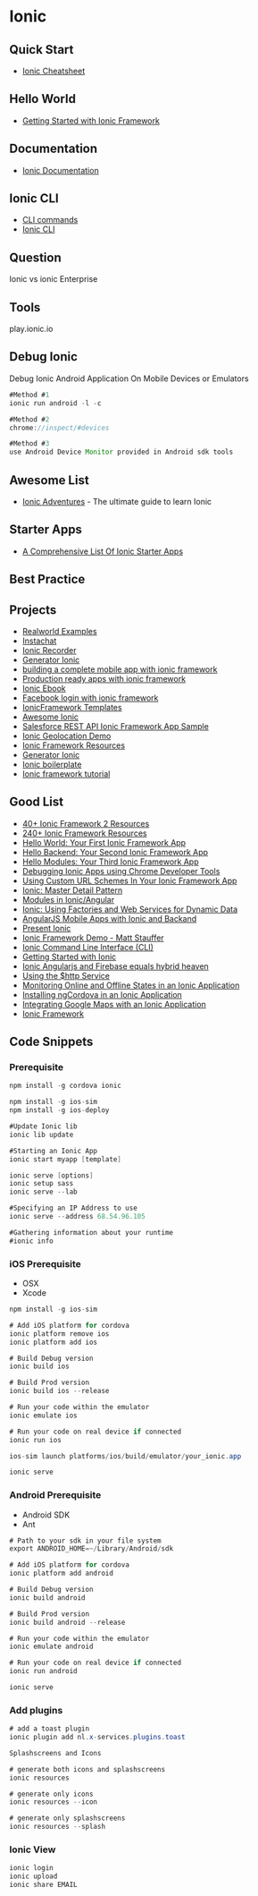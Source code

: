 # Ionic

## Quick Start
* [Ionic Cheatsheet](https://devdactic.com/ionic-cheatsheet/)

## Hello World
* [Getting Started with Ionic Framework](http://www.blaiseliu.com/getting-started-with-ionic-framework/)
## Documentation
* [Ionic Documentation](http://docs.ionic.io/docs)

## Ionic CLI
* [CLI commands](https://github.com/TwoGears/hakomo-guides/wiki/Ionic-cheatsheet)
* [Ionic CLI](https://github.com/driftyco/ionic-cli)


## Question
Ionic vs ionic Enterprise


## Tools
play.ionic.io

## Debug Ionic

Debug Ionic Android Application On Mobile Devices or Emulators
```java
#Method #1
ionic run android -l -c

#Method #2
chrome://inspect/#devices

#Method #3
use Android Device Monitor provided in Android sdk tools
```

## Awesome List
* [Ionic Adventures](https://github.com/juarezpaf/ionic-adventures) - The ultimate guide to learn Ionic 

## Starter Apps
* [A Comprehensive List Of Ionic Starter Apps](http://www.gajotres.net/a-comprehensive-list-of-ionic-starter-apps/)


## Best Practice

## Projects
* [Realworld Examples](https://github.com/lockeyo/Ionic-Framework-Resources/blob/master/realworld-examples.md)
* [Instachat](https://github.com/gregavola/instachat)
* [Ionic Recorder](https://github.com/tracktunes/ionic-recorder)
* [Generator Ionic](https://github.com/diegonetto/generator-ionic)
* [building a complete mobile app with ionic framework](https://github.com/ionicthemes/building-a-complete-mobile-app-with-ionic-framework)
* [Production ready apps with ionic framework](https://github.com/airpair/production-ready-apps-with-ionic-framework)
* [Ionic Ebook](https://github.com/innovieco/ionic-ebook)
* [Facebook login with ionic framework](https://github.com/ionicthemes/facebook-login-with-ionic-framework)
* [IonicFramework Templates](https://github.com/HansUXdev/IonicFramework-Templates)
* [Awesome Ionic](https://github.com/chrisbernal/awesome-ionic)
* [Salesforce REST API Ionic Framework App Sample](https://github.com/myurasov/Salesforce-REST-API-Ionic-Framework-App-Sample)
* [Ionic Geolocation Demo](https://github.com/Gajotres/IonicGeolocationDemo)
* [Ionic Framework Resources](https://github.com/lockeyo/Ionic-Framework-Resources)
* [Generator Ionic](https://github.com/mikehaas763/generator-ionic)
* [Ionic boilerplate](https://github.com/cowfox/ionic-boilerplate)
* [Ionic framework tutorial](https://thinkster.io/ionic-framework-tutorial)

## Good List

* [40+ Ionic Framework 2 Resources](http://mcgivery.com/15-ionic-framework-2-resources/)
* [240+ Ionic Framework Resources](http://mcgivery.com/100-ionic-framework-resources/)
* [Hello World: Your First Ionic Framework App](http://mcgivery.com/hello-world-first-ionic-framework-app/)
* [Hello Backend: Your Second Ionic Framework App](http://mcgivery.com/hello-backend-your-second-ionic-framework-app/)
* [Hello Modules: Your Third Ionic Framework App](http://mcgivery.com/hello-modules-your-third-ionic-framework-app/)
* [Debugging Ionic Apps using Chrome Developer Tools](http://mcgivery.com/debugging-ionic-apps-chrome-developer-tools/)
* [Using Custom URL Schemes In Your Ionic Framework App](http://mcgivery.com/using-custom-url-schemes-ionic-framework-app/)
* [Ionic: Master Detail Pattern](http://mcgivery.com/ionic-master-detail-pattern/)
* [Modules in Ionic/Angular](http://mcgivery.com/modules-ionicangular/)
* [Ionic: Using Factories and Web Services for Dynamic Data](http://mcgivery.com/ionic-using-factories-and-web-services-for-dynamic-data/)
* [AngularJS Mobile Apps with Ionic and Backand](http://blog.backand.com/angularjs-mobile-apps-with-ionic-and-backand/)
* [Present Ionic](http://ionicframework.com/present-ionic/slides/#/1)
* [Ionic Framework Demo - Matt Stauffer](https://www.youtube.com/watch?v=nh9EARpk-dc)
* [Ionic Command Line Interface (CLI)](http://www.joshmorony.com/getting-started-with-the-ionic-command-line-interface-cli/)
* [Getting Started with Ionic](http://blog.teamtreehouse.com/getting-started-ionic)
* [Ionic Angularjs and Firebase equals hybrid heaven](http://blog.budacode.com/2015/06/09/ionic-angularjs-and-firebase-equals-hybrid-heaven/)
* [Using the $http Service](http://www.joshmorony.com/part-1-using-the-http-service-in-ionic-to-dynamically-load-google-map-markers/)
* [Monitoring Online and Offline States in an Ionic Application](http://www.joshmorony.com/monitoring-online-and-offline-states-in-an-ionic-application/)
* [Installing ngCordova in an Ionic Application](http://www.joshmorony.com/installing-ngcordova-in-an-ionic-application/)
* [Integrating Google Maps with an Ionic Application](http://www.joshmorony.com/integrating-google-maps-with-an-ionic-application/)
* [Ionic Framework](https://www.script-tutorials.com/ionic-framework/)



## Code Snippets

### Prerequisite
```java
npm install -g cordova ionic

npm install -g ios-sim
npm install -g ios-deploy

#Update Ionic lib
ionic lib update

#Starting an Ionic App
ionic start myapp [template]

ionic serve [options]
ionic setup sass 
ionic serve --lab

#Specifying an IP Address to use
ionic serve --address 68.54.96.105

#Gathering information about your runtime
#ionic info

```

### iOS Prerequisite
* OSX
* Xcode

```java
npm install -g ios-sim

# Add iOS platform for cordova
ionic platform remove ios
ionic platform add ios

# Build Debug version
ionic build ios

# Build Prod version
ionic build ios --release 

# Run your code within the emulator
ionic emulate ios

# Run your code on real device if connected
ionic run ios

ios-sim launch platforms/ios/build/emulator/your_ionic.app

ionic serve
```

### Android Prerequisite
* Android SDK
* Ant


```java
# Path to your sdk in your file system
export ANDROID_HOME=~/Library/Android/sdk

# Add iOS platform for cordova
ionic platform add android

# Build Debug version
ionic build android

# Build Prod version
ionic build android --release 

# Run your code within the emulator
ionic emulate android

# Run your code on real device if connected
ionic run android

ionic serve
```

### Add plugins
```java
# add a toast plugin
ionic plugin add nl.x-services.plugins.toast

Splashscreens and Icons

# generate both icons and splashscreens
ionic resources

# generate only icons
ionic resources --icon

# generate only splashscreens
ionic resources --splash
```

### Ionic View
```java
ionic login
ionic upload
ionic share EMAIL


```






